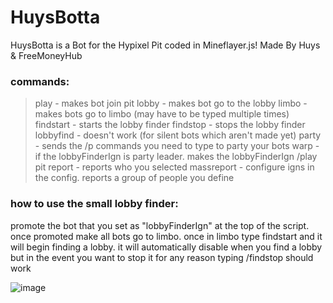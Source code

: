 # HuysBotta
HuysBotta is a Bot for the Hypixel Pit coded in Mineflayer.js! 
Made By Huys & FreeMoneyHub

### commands:
>play - makes bot join pit
>lobby - makes bot go to the lobby
>limbo - makes bots go to limbo (may have to be typed multiple times)
>findstart - starts the lobby finder
>findstop - stops the lobby finder
>lobbyfind - doesn't work (for silent bots which aren't made yet)
>party - sends the /p commands you need to type to party your bots
>warp - if the lobbyFinderIgn is party leader. makes the lobbyFinderIgn /play pit
>report <ign> - reports who you selected
>massreport - configure igns in the config. reports a group of people you define


### how to use the small lobby finder:
promote the bot that you set as "lobbyFinderIgn" at the top of the script. once promoted make all bots go to limbo. once in limbo type findstart and it will begin finding a lobby. it will automatically disable when you find a lobby but in the event you want to stop it for any reason typing /findstop should work

![image](https://user-images.githubusercontent.com/90770502/213885174-5d61f231-c810-4617-bcb2-a2094be83403.png)


